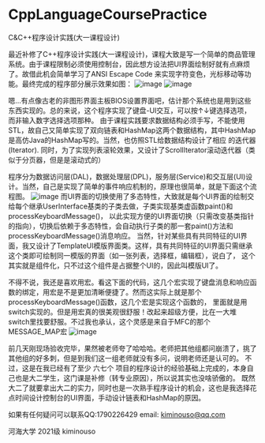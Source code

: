 # CppLanguageCoursePractice
C&amp;C++程序设计实践(大一课程设计)

最近补修了C++程序设计实践(大一课程设计)，课程大致是写一个简单的商品管理系统。由于课程限制必须使用控制台，因此想方设法把UI界面绘制好就有点麻烦了。故借此机会简单学习了ANSI Escape Code
来实现字符变色，光标移动等功能。最终完成的程序部分展示效果如图：
![image](https://user-images.githubusercontent.com/97741556/226078319-1283b759-565d-44a4-8a02-b849195f2262.png)
![image](https://user-images.githubusercontent.com/97741556/226078335-f1cb7810-24d0-41b6-ac02-98ceb12e6749.png)

嗯...有点像古老的非图形界面主板BIOS设置界面吧，估计那个系统也是用到这些东西实现的。总的来说，这个程序实现了键盘-UI交互，可以按↑↓键选择选项，而非输入数字选择选项那种。
由于课程实践要求数据结构必须手写，不能使用STL，故自己又简单实现了双向链表和HashMap这两个数据结构，其中HashMap是高仿Java的HashMap写的。当然，也仿照STL给数据结构设计了相应
的迭代器(Iterator). 同时，为了实现列表滚轮效果，又设计了ScrollIterator滚动迭代器（类似于分页器，但是是滚动式的）

程序分为数据访问层(DAL)，数据处理层(DPL)，服务层(Service)和交互层(UI)设计。当然，自己是实现了简单的事件响应机制的，原理也很简单，就是下面这个流程图。
![image](https://user-images.githubusercontent.com/97741556/226078529-4fc5d4a7-62a7-4eb0-9f58-fb2d62b421e3.png)
而UI界面的切换使用了多态特性，大致就是每个UI界面的绘制交给每个继承UserInterface基类的子类去做，子类实现基类虚函数paint()和processKeyboardMessage()，
以此实现方便的UI界面切换（只需改变基类指针的指向），切换后依赖于多态特性，会自动执行子类的那一套paint()方法和processKeyboardMessage()消息响应。
当然，针对某些具有共同特征的UI界面，我又设计了TemplateUI模版界面类。这样，具有共同特征的UI界面只需继承这个类即可绘制同一模版的界面（如一张列表，选择框，编辑框），说白了，
这个其实就是组件化，只不过这个组件是占据整个UI的，因此叫模版UI了。


不得不说，我还是喜欢用宏。看这下面的代码，这几个宏实现了键盘消息和响应函数的绑定，用宏是不是更加清晰便捷了。然而这实际上就是那个processKeyboardMessage()函数，这几个宏是实现这个函数的，
里面就是用switch实现的。但是用宏真的很美观很舒服！改起来超级方便，比在一大堆switch里找要舒服。不过我也承认，这个灵感是来自于MFC的那个MESSAGE_MAP宏
![image](https://user-images.githubusercontent.com/97741556/226079472-8298369b-3ef5-45f4-bedb-0ecb725a54e9.png)


前几天刚现场验收完毕，果然被老师夸了哈哈哈。老师把其他组都问崩溃了，挑了其他组的好多刺，但是到我们这一组老师就没有多问，说明老师还是认可的。
不过，这是在我已经有了至少 六七个 项目的程序设计的经验基础上完成的，本身自己也是大二学生，这门课是补修（转专业原因），所以说其实也没啥骄傲的。
既然大二了就要拿出大二的实力，同时也是一次熟手程序设计的机会，这也是我选择花点时间设计控制台的UI界面，手动设计链表和HashMap的原因。 

如果有任何疑问可以联系QQ:1790226429  email: kiminouso@qq.com  

河海大学 2021级
kiminouso
